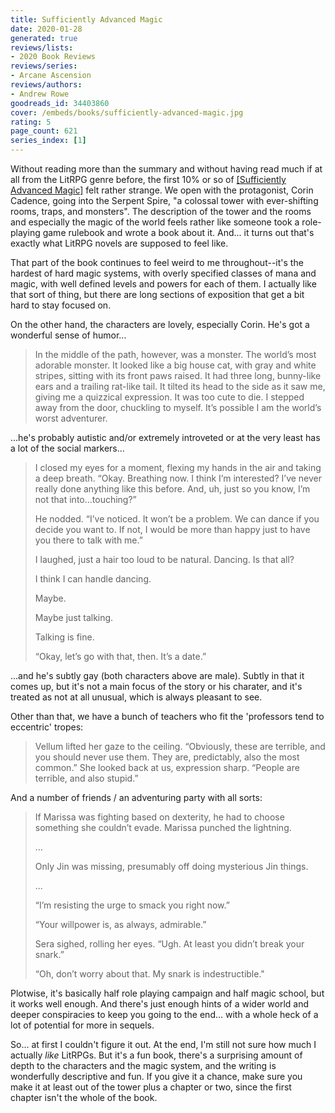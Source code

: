 ```yaml
---
title: Sufficiently Advanced Magic
date: 2020-01-28
generated: true
reviews/lists:
- 2020 Book Reviews
reviews/series:
- Arcane Ascension
reviews/authors:
- Andrew Rowe
goodreads_id: 34403860
cover: /embeds/books/sufficiently-advanced-magic.jpg
rating: 5
page_count: 621
series_index: [1]
---
```

Without reading more than the summary and without having read much if at all from the LitRPG genre before, the first 10% or so of [[Sufficiently Advanced Magic]]() felt rather strange. We open with the protagonist, Corin Cadence, going into the Serpent Spire, "a colossal tower with ever-shifting rooms, traps, and monsters". The description of the tower and the rooms and especially the magic of the world feels rather like someone took a role-playing game rulebook and wrote a book about it. And... it turns out that's exactly what LitRPG novels are supposed to feel like.  

That part of the book continues to feel weird to me throughout--it's the hardest of hard magic systems, with overly specified classes of mana and magic, with well defined levels and powers for each of them. I actually like that sort of thing, but there are long sections of exposition that get a bit hard to stay focused on.  

<!--more-->

On the other hand, the characters are lovely, especially Corin. He's got a wonderful sense of humor...  

> In the middle of the path, however, was a monster. The world’s most adorable monster. It looked like a big house cat, with gray and white stripes, sitting with its front paws raised. It had three long, bunny-like ears and a trailing rat-like tail. It tilted its head to the side as it saw me, giving me a quizzical expression. It was too cute to die. I stepped away from the door, chuckling to myself. It’s possible I am the world’s worst adventurer.

...he's probably autistic and/or extremely introveted or at the very least has a lot of the social markers...  

> I closed my eyes for a moment, flexing my hands in the air and taking a deep breath. “Okay. Breathing now. I think I’m interested? I’ve never really done anything like this before. And, uh, just so you know, I’m not that into...touching?”  
>
> He nodded. “I’ve noticed. It won’t be a problem. We can dance if you decide you want to. If not, I would be more than happy just to have you there to talk with me.”  
>
> I laughed, just a hair too loud to be natural. Dancing. Is that all?  
>
> I think I can handle dancing.  
>
> Maybe.  
>
> Maybe just talking.  
>
> Talking is fine.  
>
> “Okay, let’s go with that, then. It’s a date.”  

...and he's subtly gay (both characters above are male). Subtly in that it comes up, but it's not a main focus of the story or his charater, and it's treated as not at all unusual, which is always pleasant to see.  

Other than that, we have a bunch of teachers who fit the 'professors tend to eccentric' tropes:  

> Vellum lifted her gaze to the ceiling. “Obviously, these are terrible, and you should never use them. They are, predictably, also the most common.” She looked back at us, expression sharp. “People are terrible, and also stupid.”

And a number of friends / an adventuring party with all sorts:  

> If Marissa was fighting based on dexterity, he had to choose something she couldn’t evade. Marissa punched the lightning.  
>
> ...  
>
> Only Jin was missing, presumably off doing mysterious Jin things.  
>
> ...  
>
> “I’m resisting the urge to smack you right now.”  
>
> “Your willpower is, as always, admirable.”  
>
> Sera sighed, rolling her eyes. “Ugh. At least you didn’t break your snark.”  
>
> “Oh, don’t worry about that. My snark is indestructible."  

Plotwise, it's basically half role playing campaign and half magic school, but it works well enough. And there's just enough hints of a wider world and deeper conspiracies to keep you going to the end... with a whole heck of a lot of potential for more in sequels.  

So... at first I couldn't figure it out. At the end, I'm still not sure how much I actually _like_ LitRPGs. But it's a fun book, there's a surprising amount of depth to the characters and the magic system, and the writing is wonderfully descriptive and fun. If you give it a chance, make sure you make it at least out of the tower plus a chapter or two, since the first chapter isn't the whole of the book.